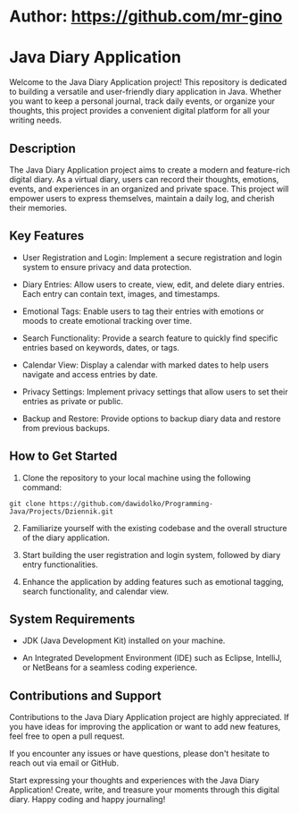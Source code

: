 # Author: https://github.com/mr-gino
# Java Diary Application

Welcome to the Java Diary Application project! This repository is dedicated to building a versatile and user-friendly diary application in Java. Whether you want to keep a personal journal, track daily events, or organize your thoughts, this project provides a convenient digital platform for all your writing needs.

## Description

The Java Diary Application project aims to create a modern and feature-rich digital diary. As a virtual diary, users can record their thoughts, emotions, events, and experiences in an organized and private space. This project will empower users to express themselves, maintain a daily log, and cherish their memories.

## Key Features

- User Registration and Login: Implement a secure registration and login system to ensure privacy and data protection.

- Diary Entries: Allow users to create, view, edit, and delete diary entries. Each entry can contain text, images, and timestamps.

- Emotional Tags: Enable users to tag their entries with emotions or moods to create emotional tracking over time.

- Search Functionality: Provide a search feature to quickly find specific entries based on keywords, dates, or tags.

- Calendar View: Display a calendar with marked dates to help users navigate and access entries by date.

- Privacy Settings: Implement privacy settings that allow users to set their entries as private or public.

- Backup and Restore: Provide options to backup diary data and restore from previous backups.

## How to Get Started

1. Clone the repository to your local machine using the following command:
```
git clone https://github.com/dawidolko/Programming-Java/Projects/Dziennik.git
```

2. Familiarize yourself with the existing codebase and the overall structure of the diary application.

3. Start building the user registration and login system, followed by diary entry functionalities.

4. Enhance the application by adding features such as emotional tagging, search functionality, and calendar view.

## System Requirements

- JDK (Java Development Kit) installed on your machine.

- An Integrated Development Environment (IDE) such as Eclipse, IntelliJ, or NetBeans for a seamless coding experience.

## Contributions and Support

Contributions to the Java Diary Application project are highly appreciated. If you have ideas for improving the application or want to add new features, feel free to open a pull request.

If you encounter any issues or have questions, please don't hesitate to reach out via email or GitHub.

Start expressing your thoughts and experiences with the Java Diary Application! Create, write, and treasure your moments through this digital diary. Happy coding and happy journaling!
